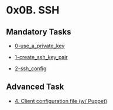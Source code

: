# 0x0B. SSH

## Mandatory Tasks

* [0-use_a_private_key](0-use_a_private_key)

* [1-create_ssh_key_pair](1-create_ssh_key_pair)

* [2-ssh_config](2-ssh_config)

## Advanced Task

* [4. Client configuration file (w/ Puppet)](100-puppet_ssh_config.pp)
